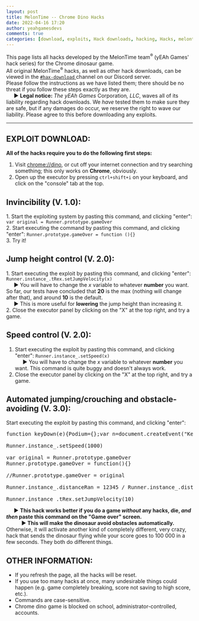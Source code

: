```yaml
---
layout: post
title: MelonTime -- Chrome Dino Hacks
date: 2022-04-16 17:20
author: yeahgamesdevs
comments: true
categories: [download, exploits, Hack downloads, hacking, Hacks, melontime, MelonTime ®, official]
---
```

<!-- wp:paragraph -->
<p>This page lists all hacks developed by the MelonTime team<sup>® </sup>(yEAh Games' hack series) for the Chrome dinosaur game.<br>All original MelonTime<sup>®</sup> hacks, as well as other hack downloads, can be viewed in the <a href="https://discord.com/channels/887052880782176266/894730499405258753"><code>#hax-download</code> </a>channel on our Discord server.<br>Please follow the instructions as we have listed them; there should be no threat if you follow these steps exactly as they are. <br>⠀⠀▶︎ <strong>Legal notice:<em> </em></strong><em>The</em> <em>yEAh Games</em> Corporation<em>, LLC</em>, waves all of its liability regarding hack downloads. We <em>have</em> tested them to make sure they are safe, but if any damages do occur, we reserve the right to wave our liability. Please agree to this before downloading any exploits.</p>
<!-- /wp:paragraph -->

<!-- wp:separator -->
<hr class="wp-block-separator has-alpha-channel-opacity" />
<!-- /wp:separator -->

<!-- wp:heading -->
<h2>EXPLOIT DOWNLOAD:</h2>
<!-- /wp:heading -->

<!-- wp:paragraph -->
<p><strong>All of the</strong> <strong>hacks require you to do the following first steps: </strong></p>
<!-- /wp:paragraph -->

<!-- wp:list {"ordered":true} -->
<ol><li>Visit <a href="//dino">chrome://dino</a>, or cut off your internet connection and try searching something; this only works on <strong>Chrome</strong>, obviously.</li><li>Open up the executor by pressing <code>ctrl+shift+i</code> on your keyboard, and click on the "console" tab at the top.</li></ol>
<!-- /wp:list -->

<!-- wp:heading {"fontSize":"medium"} -->
<h2 class="has-medium-font-size">Invincibility (V. 1.0):</h2>
<!-- /wp:heading -->

<!-- wp:paragraph -->
<p>1. Start the exploiting system by pasting this command, and clicking "enter": <code>var original = Runner.prototype.gameOver</code><br>2. Start executing the command by pasting this command, and clicking "enter": <code>Runner.prototype.gameOver = function (){}</code><br>3. Try it!</p>
<!-- /wp:paragraph -->

<!-- wp:heading {"fontSize":"medium"} -->
<h2 class="has-medium-font-size">Jump height control (V. 2.0):</h2>
<!-- /wp:heading -->

<!-- wp:paragraph -->
<p>1. Start executing the exploit by pasting this command, and clicking "enter": <code>Runner.instance_.tRex.setJumpVelocity(x)</code> <br>⠀⠀▶︎ You will have to change the <em>x</em> variable to whatever <strong>number</strong> you want. So far, our tests have concluded that <strong>20</strong> is the max (nothing will change after that), and around <strong>10</strong> is the default. <br>⠀⠀▶︎ This is more useful for <strong>lowering</strong> the jump height than increasing it. <br>2. Close the executor panel by clicking on the "X" at the top right, and try a game.</p>
<!-- /wp:paragraph -->

<!-- wp:heading {"fontSize":"medium"} -->
<h2 class="has-medium-font-size">Speed control (V. 2.0):</h2>
<!-- /wp:heading -->

<!-- wp:list {"ordered":true} -->
<ol><li>Start executing the exploit by pasting this command, and clicking "enter": <code>Runner.instance_.setSpeed(x)</code> <br>⠀⠀▶︎ You will have to change the <em>x</em> variable to whatever <strong>number</strong> you want. This command is quite buggy and doesn't always work. </li><li>Close the executor panel by clicking on the "X" at the top right, and try a game.</li></ol>
<!-- /wp:list -->

<!-- wp:heading {"fontSize":"medium"} -->
<h2 class="has-medium-font-size"><strong>Automated jumping/crouching and obstacle-avoiding</strong> (V. 3.0):</h2>
<!-- /wp:heading -->

<!-- wp:paragraph -->
<p>Start executing the exploit by pasting this command, and clicking "enter":</p>
<!-- /wp:paragraph -->

<!-- wp:syntaxhighlighter/code -->
<pre class="wp-block-syntaxhighlighter-code">function keyDown(e){Podium={};var n=document.createEvent("KeyboardEvent");Object.defineProperty(n,"keyCode",{get:function(){return this.keyCodeVal}}),n.initKeyboardEvent?n.initKeyboardEvent("keydown",!0,!0,document.defaultView,e,e,"","",!1,""):n.initKeyEvent("keydown",!0,!0,document.defaultView,!1,!1,!1,!1,e,0),n.keyCodeVal=e,document.body.dispatchEvent(n)}function keyUp(e){Podium={};var n=document.createEvent("KeyboardEvent");Object.defineProperty(n,"keyCode",{get:function(){return this.keyCodeVal}}),n.initKeyboardEvent?n.initKeyboardEvent("keyup",!0,!0,document.defaultView,e,e,"","",!1,""):n.initKeyEvent("keyup",!0,!0,document.defaultView,!1,!1,!1,!1,e,0),n.keyCodeVal=e,document.body.dispatchEvent(n)}setInterval(function(){Runner.instance_.horizon.obstacles.length&gt;0&amp;&amp;(Runner.instance_.horizon.obstacles[0].xPos&lt;25*Runner.instance_.currentSpeed-Runner.instance_.horizon.obstacles[0].width/2&amp;&amp;Runner.instance_.horizon.obstacles[0].yPos&gt;75&amp;&amp;(keyUp(40),keyDown(38)),Runner.instance_.horizon.obstacles[0].xPos&lt;30*Runner.instance_.currentSpeed-Runner.instance_.horizon.obstacles[0].width/2&amp;&amp;Runner.instance_.horizon.obstacles[0].yPos&lt;=75&amp;&amp;keyDown(40))},5);

Runner.instance_.setSpeed(1000)

var original = Runner.prototype.gameOver
Runner.prototype.gameOver = function(){}

//Runner.prototype.gameOver = original

Runner.instance_.distanceRan = 12345 / Runner.instance_.distanceMeter.config.COEFFICIENT

Runner.instance_.tRex.setJumpVelocity(10)</pre>
<!-- /wp:syntaxhighlighter/code -->

<!-- wp:paragraph -->
<p>⠀⠀▶︎ <strong>This hack works better if you do a game <em>without</em> any hacks, die, <em>and then</em> paste this command on the "Game over" screen. </strong><br>⠀⠀⠀⠀▶︎<strong> This will make the dinosaur avoid obstacles automatically.</strong> Otherwise, it will activate another kind of completely different, very crazy, hack that sends the dinosaur flying while your score goes to 100 000 in a few seconds. They both do different things.</p>
<!-- /wp:paragraph -->

<!-- wp:heading -->
<h2>OTHER INFORMATION:</h2>
<!-- /wp:heading -->

<!-- wp:list -->
<ul><li>If you refresh the page, all the hacks will be reset. </li><li>If you use too many hacks at once, many undesirable things could happen (e.g. game completely breaking, score not saving to high score, etc.). </li><li>Commands are case-sensitive. </li><li>Chrome dino game is blocked on school, administrator-controlled, accounts.</li></ul>
<!-- /wp:list -->
